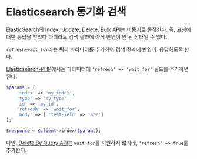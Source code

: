 # Elasticsearch 동기화 검색

ElasticSearch의 Index, Update, Delete, Bulk API는 비동기로 동작한다. 즉, 요청에 대한 응답을 받았다 하더라도 검색 결과에 아직 반영이 안 된 상태일 수 있다.

`refresh=wait_for`라는 쿼리 파라미터를 추가하여 검색 결과에 반영 후 응답하도록 한다.

[Elasticsearch-PHP](https://www.elastic.co/guide/en/elasticsearch/client/php-api/current/index.html)에서는 파라미터에 `'refresh' => 'wait_for'` 필드를 추가하면 된다.

```php
$params = [
    'index' => 'my_index',
    'type' => 'my_type',
    'id' => 'my_id',
    'refresh' => 'wait_for',
    'body' => [ 'testField' => 'abc']
];

$response = $client->index($params);
```

다만, [Delete By Query API](https://www.elastic.co/guide/en/elasticsearch/reference/current/docs-delete-by-query.html)는 `wait_for`를 지원하지 않기에, `'refresh' => true`를 추가한다.
